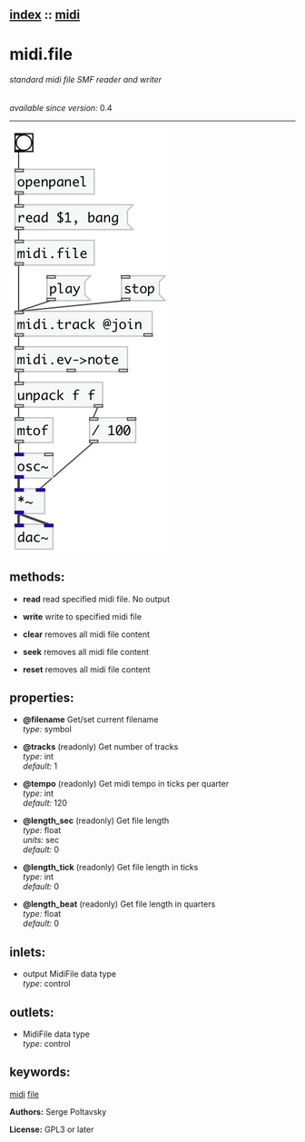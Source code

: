 [index](index.html) :: [midi](category_midi.html)
---

# midi.file

###### standard midi file SMF reader and writer

*available since version:* 0.4

---




[![example](../examples/img/midi.file.jpg)](../examples/pd/midi.file.pd)





## methods:

* **read**
read specified midi file. No output<br>

* **write**
write to specified midi file<br>

* **clear**
removes all midi file content<br>

* **seek**
removes all midi file content<br>

* **reset**
removes all midi file content<br>




## properties:

* **@filename** 
Get/set current filename<br>
_type:_ symbol<br>

* **@tracks** (readonly)
Get number of tracks<br>
_type:_ int<br>
_default:_ 1<br>

* **@tempo** (readonly)
Get midi tempo in ticks per quarter<br>
_type:_ int<br>
_default:_ 120<br>

* **@length_sec** (readonly)
Get file length<br>
_type:_ float<br>
_units:_ sec<br>
_default:_ 0<br>

* **@length_tick** (readonly)
Get file length in ticks<br>
_type:_ int<br>
_default:_ 0<br>

* **@length_beat** (readonly)
Get file length in quarters<br>
_type:_ float<br>
_default:_ 0<br>



## inlets:

* output MidiFile data type<br>
_type:_ control



## outlets:

* MidiFile data type<br>
_type:_ control



## keywords:

[midi](keywords/midi.html)
[file](keywords/file.html)






**Authors:** Serge Poltavsky




**License:** GPL3 or later






